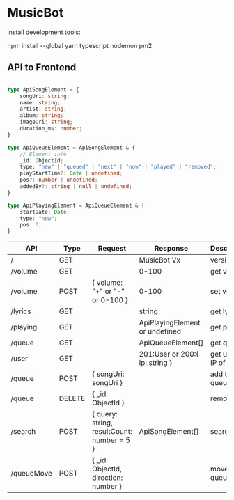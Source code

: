 
# MusicBot

install development tools:

npm install --global yarn typescript nodemon pm2

## API to Frontend

```typescript

type ApiSongElement = {
    songUri: string;
    name: string;
    artist: string;
    album: string;
    imageUri: string;
    duration_ms: number;
}

type ApiQueueElement = ApiSongElement & {
    // Element info
    _id: ObjectId;
    type: "new" | "queued" | "next" | "now" | "played" | "removed";
    playStartTime?: Date | undefined;
    pos?: number | undefined;
    addedBy?: string | null | undefined;
}

type ApiPlayingElement = ApiQueueElement & {
    startDate: Date;
    type: "now";
    pos: 0;
}

```

| API        | Type   | Request                                    | Response                       | Description              | Status |
| ---------- | ------ | ------------------------------------------ | ------------------------------ | ------------------------ | ------ |
| /          | GET    |                                            | MusicBot Vx                    | version                  | OK     |
| /volume    | GET    |                                            | 0-100                          | get volume               | OK     |
| /volume    | POST   | { volume: "+" or "-" or 0-100 }            | 0-100                          | set volume               | TEST   |
| /lyrics    | GET    |                                            | string                         | get lyrics               | -      |
| /playing   | GET    |                                            | ApiPlayingElement or undefined | get playing              | OK     |
| /queue     | GET    |                                            | ApiQueueElement[]              | get queue                | OK     |
| /user      | GET    |                                            | 201:User or 200:{ ip: string } | get user or IP of device | OK     |
| /queue     | POST   | { songUri: songUri }                       |                                | add to queue             | TEST   |
| /queue     | DELETE | { _id: ObjectId }                          |                                | remove                   | TEST   |
| /search    | POST   | { query: string, resultCount: number = 5 } | ApiSongElement[]               | search                   | TEST   |
| /queueMove | POST   | { _id: ObjectId, direction: number }       |                                | move in queue            | TEST   |
